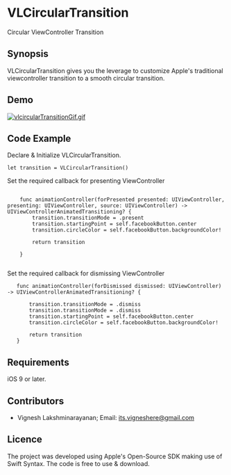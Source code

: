 # VLCircularTransition
Circular ViewController Transition

## Synopsis

VLCircularTransition gives you the leverage to customize Apple's traditional viewcontroller transition to a smooth circular transition.

## Demo
[![vlcircularTransitionGif.gif](https://s16.postimg.org/paqqjdwlx/vlcircular_Transition_Gif.gif)](https://postimg.org/image/u9e8xx0ep/)

## Code Example
Declare & Initialize VLCircularTransition.

```
let transition = VLCircularTransition()

```
Set the required callback for presenting ViewController
```

    func animationController(forPresented presented: UIViewController, presenting: UIViewController, source: UIViewController) -> UIViewControllerAnimatedTransitioning? {
        transition.transitionMode = .present
        transition.startingPoint = self.facebookButton.center
        transition.circleColor = self.facebookButton.backgroundColor!
        
        return transition
        
    }
    
```
    
Set the required callback for dismissing ViewController

 ```
    func animationController(forDismissed dismissed: UIViewController) -> UIViewControllerAnimatedTransitioning? {
        
        transition.transitionMode = .dismiss
        transition.transitionMode = .dismiss
        transition.startingPoint = self.facebookButton.center
        transition.circleColor = self.facebookButton.backgroundColor!
        
        return transition
    }
  ```

## Requirements

iOS 9 or later.

## Contributors

- Vignesh Lakshminarayanan; Email: its.vigneshere@gmail.com

## Licence

The project was developed using Apple's Open-Source SDK making use of Swift Syntax. The code is free to use & download.  
